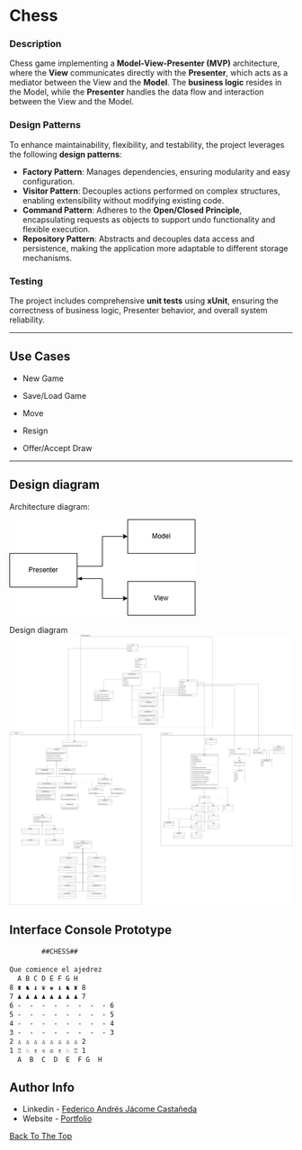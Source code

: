 # Chess

### Description
Chess game implementing a **Model-View-Presenter (MVP)** architecture, where the **View** communicates directly with the **Presenter**, which acts as a mediator between the View and the **Model**. The **business logic** resides in the Model, while the **Presenter** handles the data flow and interaction between the View and the Model.

### Design Patterns
To enhance maintainability, flexibility, and testability, the project leverages the following **design patterns**:

- **Factory Pattern**: Manages dependencies, ensuring modularity and easy configuration.
- **Visitor Pattern**: Decouples actions performed on complex structures, enabling extensibility without modifying existing code.
- **Command Pattern**: Adheres to the **Open/Closed Principle**, encapsulating requests as objects to support undo functionality and flexible execution.
- **Repository Pattern**: Abstracts and decouples data access and persistence, making the application more adaptable to different storage mechanisms.

### Testing
The project includes comprehensive **unit tests** using **xUnit**, ensuring the correctness of business logic, Presenter behavior, and overall system reliability.


---

## Use Cases

- New Game
- Save/Load Game

- Move
- Resign
- Offer/Accept Draw

---


## Design diagram
Architecture diagram:

![Architecture diagram](./Docs/MVP.gif)

Design diagram
![Design diagram](./Docs/ChessMVP.png)


## Interface Console Prototype
```
        ##CHESS##

Que comience el ajedrez
  A B C D E F G H
8 ♜ ♞ ♝ ♛ ♚ ♝ ♞ ♜ 8
7 ♟ ♟ ♟ ♟ ♟ ♟ ♟ ♟ 7
6 -  -  -  -  -  -  -  - 6
5 -  -  -  -  -  -  -  - 5
4 -  -  -  -  -  -  -  - 4
3 -  -  -  -  -  -  -  - 3
2 ♙ ♙ ♙ ♙ ♙ ♙ ♙ ♙ 2
1 ♖ ♘ ♗ ♕ ♔ ♗ ♘ ♖ 1
  A  B  C  D  E  F G  H
```


## Author Info

- Linkedin - [Federico Andrés Jácome Castañeda](https://www.linkedin.com/in/federicojacome/)
- Website - [Portfolio](https://federocky.github.io/PersonalWeb/)

[Back To The Top](#Chess)
